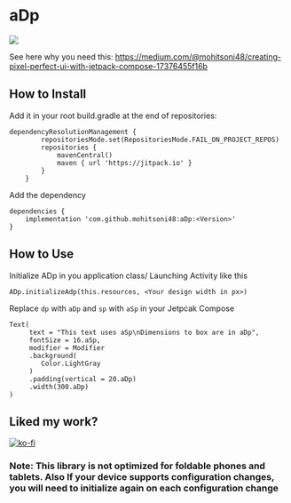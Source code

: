 # aDp
[![](https://jitpack.io/v/mohitsoni48/aDp.svg)](https://jitpack.io/#mohitsoni48/aDp)

See here why you need this: https://medium.com/@mohitsoni48/creating-pixel-perfect-ui-with-jetpack-compose-17376455f16b

## How to Install

Add it in your root build.gradle at the end of repositories:

```
dependencyResolutionManagement {
		repositoriesMode.set(RepositoriesMode.FAIL_ON_PROJECT_REPOS)
		repositories {
			mavenCentral()
			maven { url 'https://jitpack.io' }
		}
	}
```

Add the dependency

```
dependencies {
	implementation 'com.github.mohitsoni48:aDp:<Version>'
}
```

## How to Use
Initialize ADp in you application class/ Launching Activity like this
```
ADp.initializeAdp(this.resources, <Your design width in px>)
```

Replace `dp` with `aDp` and `sp` with `aSp` in your Jetpcak Compose

```
Text(
     text = "This text uses aSp\nDimensions to box are in aDp",
     fontSize = 16.aSp,
     modifier = Modifier
     .background(
        Color.LightGray
     )
     .padding(vertical = 20.aDp)
     .width(300.aDp)
)
```

## Liked my work?

[![ko-fi](https://ko-fi.com/img/githubbutton_sm.svg)](https://ko-fi.com/L3L612MBTA)

### Note: This library is not optimized for foldable phones and tablets. Also If your device supports configuration changes, you will need to initialize again on each configuration change
